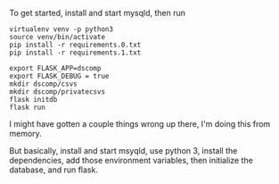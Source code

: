 To get started, install and start mysqld, then run

```
virtualenv venv -p python3
source venv/bin/activate
pip install -r requirements.0.txt
pip install -r requirements.1.txt

export FLASK_APP=dscomp
export FLASK_DEBUG = true
mkdir dscomp/csvs
mkdir dscomp/privatecsvs
flask initdb
flask run
```

I might have gotten a couple things wrong up there, I'm doing this from memory.

But basically, install and start msyqld, use python 3, install the dependencies, add those environment variables, then initialize the database, and run flask.
